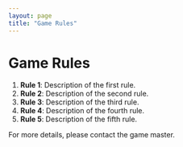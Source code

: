 ```yaml
---
layout: page
title: "Game Rules"
---
```


# Game Rules

1. **Rule 1**: Description of the first rule.
2. **Rule 2**: Description of the second rule.
3. **Rule 3**: Description of the third rule.
4. **Rule 4**: Description of the fourth rule.
5. **Rule 5**: Description of the fifth rule.

For more details, please contact the game master.
